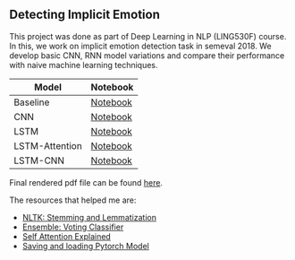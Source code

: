 ## Detecting Implicit Emotion

This project was done as part of Deep Learning in NLP (LING530F) course. In this, we work on implicit emotion detection task in semeval 2018. We develop basic CNN, RNN model variations and compare their performance with naive machine learning techniques. 

|    **Model**  | **Notebook** |
|--------------------|------------|
| Baseline | [Notebook](https://nbviewer.jupyter.org/github/abishekarun/LING530F/blob/master/hw02/Notebooks/Baseline.ipynb) |      
| CNN | [Notebook](https://nbviewer.jupyter.org/github/abishekarun/LING530F/blob/master/hw02/Notebooks/CN.ipynb) |
| LSTM | [Notebook](https://nbviewer.jupyter.org/github/abishekarun/LING530F/blob/master/hw02/Notebooks/LSTM.ipynb) |
| LSTM-Attention | [Notebook](https://nbviewer.jupyter.org/github/abishekarun/LING530F/blob/master/hw02/Notebooks/LSTM_Attention2.ipynb) |
| LSTM-CNN | [Notebook](https://nbviewer.jupyter.org/github/abishekarun/LING530F/blob/master/hw02/Notebooks/LSTM_CNN.ipynb) | 

Final rendered pdf file can be found [here](https://github.com/abishekarun/LING530F/blob/master/hw02/Assignment_2.pdf).

The resources that helped me are:

+ [NLTK: Stemming and Lemmatization](https://textminingonline.com/dive-into-nltk-part-iv-stemming-and-lemmatization)
+ [Ensemble: Voting Classifier](http://scikit-learn.org/stable/modules/generated/sklearn.ensemble.VotingClassifier.html)
+ [Self Attention Explained](https://lilianweng.github.io/lil-log/2018/06/24/attention-attention.html#self-attention) 
+ [Saving and loading Pytorch Model](https://stackoverflow.com/questions/42703500/best-way-to-save-a-trained-model-in-pytorch)
